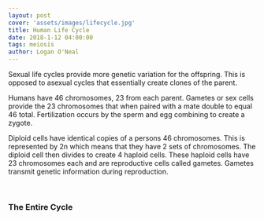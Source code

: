 ```yaml
---
layout: post
cover: 'assets/images/lifecycle.jpg'
title: Human Life Cycle
date: 2018-1-12 04:00:00
tags: meiosis
author: Logan O'Neal
---
```

<p>
Sexual life cycles provide more genetic variation for the offspring. This is opposed to asexual cycles that essentially create clones of the parent. </p>

<p>Humans have 46 chromosomes, 23 from each parent. Gametes or sex cells provide the 23 chromosomes that when paired with a mate double to equal 46 total. Fertilization occurs by the sperm and egg combining to create a zygote. 
</p>

<amp-img src="{{ site.baseurl }}assets/images/sperm.jpeg" width="656" height="400" layout="responsive" alt="" class="mb3"></amp-img>

<p>Diploid cells have identical copies of a persons 46 chromosomes. This is represented by 2n which means that they have 2 sets of chromosomes. The diploid cell then divides to create 4 haploid cells. These haploid cells have 23 chromosomes each and are reproductive cells called gametes. Gametes transmit genetic information during reproduction.</p>

<amp-img src="{{ site.baseurl }}assets/images/diploid.png" width="656" height="400" layout="responsive" alt="" class="mb3"></amp-img><br>

<h3>The Entire Cycle</h3>
<amp-img src="{{ site.baseurl }}assets/images/human.jpg" width="656" height="400" layout="responsive" alt="" class="mb3"></amp-img>